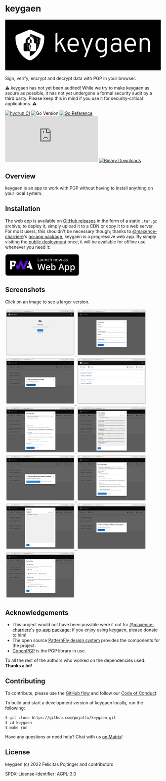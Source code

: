 # keygaen

![Logo](./docs/logo-readme.png)

Sign, verify, encrypt and decrypt data with PGP in your browser.

⚠️ keygaen has not yet been audited! While we try to make keygaen as secure as possible, it has not yet undergone a formal security audit by a third party. Please keep this in mind if you use it for security-critical applications. ⚠️

[![hydrun CI](https://github.com/pojntfx/keygaen/actions/workflows/hydrun.yaml/badge.svg)](https://github.com/pojntfx/keygaen/actions/workflows/hydrun.yaml)
![Go Version](https://img.shields.io/badge/go%20version-%3E=1.18-61CFDD.svg)
[![Go Reference](https://pkg.go.dev/badge/github.com/pojntfx/keygaen.svg)](https://pkg.go.dev/github.com/pojntfx/keygaen)
[![Matrix](https://img.shields.io/matrix/keygaen:matrix.org)](https://matrix.to/#/#keygaen:matrix.org?via=matrix.org)
[![Binary Downloads](https://img.shields.io/github/downloads/pojntfx/keygaen/total?label=binary%20downloads)](https://github.com/pojntfx/keygaen/releases)

## Overview

keygaen is an app to work with PGP without having to install anything on your local system.

## Installation

The web app is available on [GitHub releases](https://github.com/pojntfx/keygaen/releases) in the form of a static `.tar.gz` archive; to deploy it, simply upload it to a CDN or copy it to a web server. For most users, this shouldn't be necessary though; thanks to [@maxence-charriere](https://github.com/maxence-charriere)'s [go-app package](https://go-app.dev/), keygaen is a progressive web app. By simply visiting the [public deployment](https://pojntfx.github.io/keygaen/) once, it will be available for offline use whenever you need it:

[<img src="https://github.com/alphahorizonio/webnetesctl/raw/main/img/launch.png" width="240">](https://pojntfx.github.io/keygaen/)

## Screenshots

Click on an image to see a larger version.

<a display="inline" href="./docs/empty.png?raw=true">
<img src="./docs/empty.png" width="45%" alt="Screenshot of the empty start screen" title="Screenshot of the empty start screen">
</a>

<a display="inline" href="./docs/key-create.png?raw=true">
<img src="./docs/key-create.png" width="45%" alt="Screenshot of the key creation modal" title="Screenshot of the key creation modal">
</a>

<a display="inline" href="./docs/key-import.png?raw=true">
<img src="./docs/key-import.png" width="45%" alt="Screenshot of the key import modal" title="Screenshot of the key import modal">
</a>

<a display="inline" href="./docs/key-list.png?raw=true">
<img src="./docs/key-list.png" width="45%" alt="Screenshot of the key list" title="Screenshot of the key list">
</a>

<a display="inline" href="./docs/encrypt-sign.png?raw=true">
<img src="./docs/encrypt-sign.png" width="45%" alt="Screenshot of the encrypt/sign modal" title="Screenshot of the encrypt/sign modal">
</a>

<a display="inline" href="./docs/view-cypher.png?raw=true">
<img src="./docs/view-cypher.png" width="45%" alt="Screenshot of the viewing the cypher" title="Screenshot of the viewing the cypher">
</a>

<a display="inline" href="./docs/download-cypher.png?raw=true">
<img src="./docs/download-cypher.png" width="45%" alt="Screenshot of the downloading the cypher" title="Screenshot of the downloading the cypher">
</a>

<a display="inline" href="./docs/decrypt-verify.png?raw=true">
<img src="./docs/decrypt-verify.png" width="45%" alt="Screenshot of the decrypt/verify modal" title="Screenshot of the decrypt/verify modal">
</a>

<a display="inline" href="./docs/view-plaintext.png?raw=true">
<img src="./docs/view-plaintext.png" width="45%" alt="Screenshot of the viewing the plaintext" title="Screenshot of the viewing the plaintext">
</a>

<a display="inline" href="./docs/download-plaintext.png?raw=true">
<img src="./docs/download-plaintext.png" width="45%" alt="Screenshot of the downloading the plaintext" title="Screenshot of the downloading the plaintext">
</a>

<a display="inline" href="./docs/export-key.png?raw=true">
<img src="./docs/export-key.png" width="45%" alt="Screenshot of the export key modal" title="Screenshot of the export key modal">
</a>

## Acknowledgements

- This project would not have been possible were it not for [@maxence-charriere](https://github.com/maxence-charriere)'s [go-app package](https://go-app.dev/); if you enjoy using keygaen, please donate to him!
- The open source [PatternFly design system](https://www.patternfly.org/v4/) provides the components for the project.
- [GopenPGP](https://gopenpgp.org/) is the PGP library in use.

To all the rest of the authors who worked on the dependencies used: **Thanks a lot!**

## Contributing

To contribute, please use the [GitHub flow](https://guides.github.com/introduction/flow/) and follow our [Code of Conduct](./CODE_OF_CONDUCT.md).

To build and start a development version of keygaen locally, run the following:

```shell
$ git clone https://github.com/pojntfx/keygaen.git
$ cd keygaen
$ make run
```

Have any questions or need help? Chat with us [on Matrix](https://matrix.to/#/#keygaen:matrix.org?via=matrix.org)!

## License

keygaen (c) 2022 Felicitas Pojtinger and contributors

SPDX-License-Identifier: AGPL-3.0
